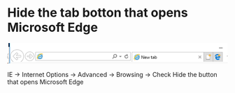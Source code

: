 # Hide the tab botton that opens Microsoft Edge

![Edge Button In IE Tab](EdgeButtonInIETab.png)

IE -> Internet Options -> Advanced -> Browsing -> Check Hide the button that opens Microsoft Edge